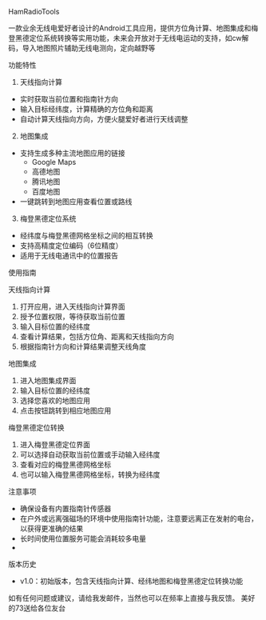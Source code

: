 HamRadioTools


一款业余无线电爱好者设计的Android工具应用，提供方位角计算、地图集成和梅登黑德定位系统转换等实用功能，未来会开放对于无线电运动的支持，如cw解码，导入地图照片辅助无线电测向，定向越野等

功能特性
 1. 天线指向计算
- 实时获取当前位置和指南针方向
- 输入目标经纬度，计算精确的方位角和距离
- 自动计算天线指向方向，方便火腿爱好者进行天线调整

 2. 地图集成
- 支持生成多种主流地图应用的链接
  - Google Maps
  - 高德地图
  - 腾讯地图
  - 百度地图
- 一键跳转到地图应用查看位置或路线

 3. 梅登黑德定位系统
- 经纬度与梅登黑德网格坐标之间的相互转换
- 支持高精度定位编码（6位精度）
- 适用于无线电通讯中的位置报告


 使用指南

天线指向计算

1. 打开应用，进入天线指向计算界面
2. 授予位置权限，等待获取当前位置
3. 输入目标位置的经纬度
4. 查看计算结果，包括方位角、距离和天线指向方向
5. 根据指南针方向和计算结果调整天线角度

 地图集成

1. 进入地图集成界面
2. 输入目标位置的经纬度
3. 选择您喜欢的地图应用
4. 点击按钮跳转到相应地图应用

 梅登黑德定位转换

1. 进入梅登黑德定位界面
2. 可以选择自动获取当前位置或手动输入经纬度
3. 查看对应的梅登黑德网格坐标
4. 也可以输入梅登黑德网格坐标，转换为经纬度

 注意事项

- 确保设备有内置指南针传感器
- 在户外或远离强磁场的环境中使用指南针功能，注意要远离正在发射的电台，以获得更准确的结果
- 长时间使用位置服务可能会消耗较多电量
- 
 版本历史

- v1.0：初始版本，包含天线指向计算、经纬地图和梅登黑德定位转换功能




如有任何问题或建议，请给我发邮件，当然也可以在频率上直接与我反馈。
美好的73送给各位友台
